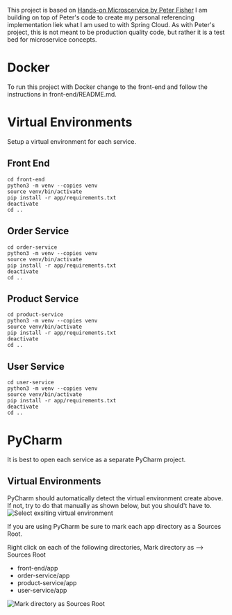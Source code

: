 This project is based on [Hands-on Microscervice by Peter Fisher](https://github.com/smitchell/python-flask-web-services)
I am building on top of Peter's code to create my personal referencing implementation liek what I am used to with Spring Cloud.
As with Peter's project, this is not meant to be production quality code, but rather it is a test bed for microservice concepts.

# Docker

To run this project with Docker change to the front-end and follow the instructions in front-end/README.md.


# Virtual Environments

Setup a virtual environment for each service.

## Front End

```shell script
cd front-end
python3 -m venv --copies venv
source venv/bin/activate
pip install -r app/requirements.txt
deactivate
cd ..
```

## Order Service

```shell script
cd order-service
python3 -m venv --copies venv
source venv/bin/activate
pip install -r app/requirements.txt
deactivate
cd ..
```

## Product Service

```shell script
cd product-service
python3 -m venv --copies venv
source venv/bin/activate
pip install -r app/requirements.txt
deactivate
cd ..
```

## User Service

```shell script
cd user-service
python3 -m venv --copies venv
source venv/bin/activate
pip install -r app/requirements.txt
deactivate
cd ..
```

# PyCharm
It is best to open each service as a separate PyCharm project.

## Virtual Environments
PyCharm should automatically detect the virtual environment create above. If not, 
try to do that manually as shown below, but you should't have to.
![Select exsiting virtual environment](https://github.com/smitchell/python-flask-web-services/raw/master/AddPythonVirtualEnvironment.png)

If you are using PyCharm be sure to mark each app directory as a Sources Root.

Right click on each of the following directories, Mark directory as --> Sources Root
* front-end/app
* order-service/app
* product-service/app
* user-service/app

![Mark directory as Sources Root](https://github.com/smitchell/python-flask-web-services/raw/master/SourcesRoot.png)
